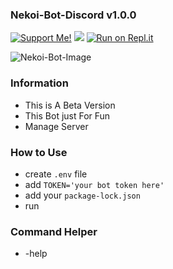 ### Nekoi-Bot-Discord v1.0.0
<a href="https://saweria.co/domathjav69"><img src="https://img.shields.io/badge/Support-Me!-green.svg" alt="Support Me!"></a>
<a href="https://github.com/DomathID/Nekoi69/blob/master/LICENSE"><img src="https://img.shields.io/badge/license-AGPL%20v3-lightgray.svg"></a>
[![Run on Repl.it](https://repl.it/badge/github/DOMATH69/wibu-bot)](https://repl.it/github/DOMATH69/wibu-bot)

![Nekoi-Bot-Image](https://user-images.githubusercontent.com/68462743/87853613-bbd57680-c935-11ea-86ce-6d8cdcd13d89.gif)

 ### Information
- This is A Beta Version
- This Bot just For Fun
- Manage Server 

### How to Use 
- create `.env` file 
- add `TOKEN='your bot token here'`
- add your `package-lock.json`
- run

### Command Helper
- -help
